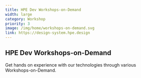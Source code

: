 ```yaml
---
title: HPE Dev Workshops-on-Demand
width: large
category: Workshop
priority: 3
image: /img/home/workshops-on-demand.svg
link: https://design-system.hpe.design
---
```

## HPE Dev Workshops-on-Demand
Get hands on experience with our technologies through various Workshops-on-Demand.
